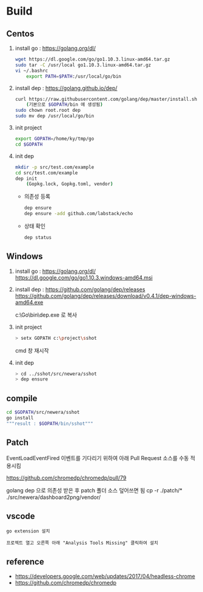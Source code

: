 # Build

## Centos

1. install go : <https://golang.org/dl/>
    ```bash
    wget https://dl.google.com/go/go1.10.3.linux-amd64.tar.gz
    sudo tar -C /usr/local go1.10.3.linux-amd64.tar.gz
    vi ~/.bashrc
        export PATH=$PATH:/usr/local/go/bin
    ```

1. install dep : <https://golang.github.io/dep/>
    ```bash
    curl https://raw.githubusercontent.com/golang/dep/master/install.sh | sh
        (기본으로 $GOPATH/bin 에 생성됨)
    sudo chown root.root dep
    sudo mv dep /usr/local/go/bin
    ```

1. init project
    ```bash
    export GOPATH=/home/ky/tmp/go
    cd $GOPATH
    ```

1. init dep
    ```bash
    mkdir -p src/test.com/example
    cd src/test.com/example
    dep init
        (Gopkg.lock, Gopkg.toml, vendor)
    ```

    * 의존성 등록
        ```bash
        dep ensure
        dep ensure -add github.com/labstack/echo
        ```
    * 상태 확인
        ```bash
        dep status
        ```

## Windows

1. install go : <https://golang.org/dl/>
    https://dl.google.com/go/go1.10.3.windows-amd64.msi

1. install dep : <https://github.com/golang/dep/releases>
    https://github.com/golang/dep/releases/download/v0.4.1/dep-windows-amd64.exe

    c:\Go\bin\dep.exe 로 복사

1. init project
    ```bash
    > setx GOPATH c:\project\sshot
    ```
    cmd 창 재시작

1. init dep
    ```bash
    > cd ../sshot/src/newera/sshot
    > dep ensure
    ```

## compile

```bash
cd $GOPATH/src/newera/sshot
go install
"""result : $GOPATH/bin/sshot"""
```


## Patch

EventLoadEventFired 이벤트를 기다리기 위하여 아래 Pull Request 소스를 수동 적용시킴

<https://github.com/chromedp/chromedp/pull/79>

golang dep 으로 의존성 받은 후 patch 폴더 소스 덮어쓰면 됨
cp -r ./patch/* ./src/newera/dashboard2png/vendor/

## vscode

    go extension 설치

    프로젝트 열고 오른쪽 아래 "Analysis Tools Missing" 클릭하여 설치

## reference

* https://developers.google.com/web/updates/2017/04/headless-chrome
* https://github.com/chromedp/chromedp
